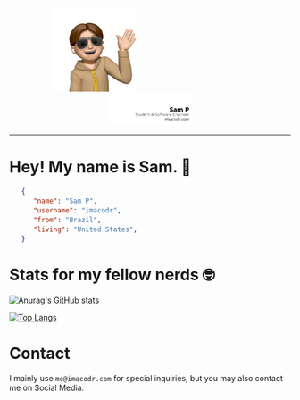 <div align="center">
<img width="30%" src="https://raw.githubusercontent.com/imacodr/imacodr/master/memoji.png" alt="memoji" style="padding-right: 200px;" />
<img width="30%" src="https://raw.githubusercontent.com/imacodr/imacodr/master/info.png" alt="info" />
</div>

----

# Hey! My name is Sam. 👋

```json
   {
      "name": "Sam P",
      "username": "imacodr",
      "from": "Brazil",
      "living": "United States",
   }
```
   
# Stats for my fellow nerds 🤓

[![Anurag's GitHub stats](https://github-readme-stats.vercel.app/api?username=imacodr&theme=dracula)](https://github.com/anuraghazra/github-readme-stats)

[![Top Langs](https://github-readme-stats.vercel.app/api/top-langs/?username=imacodr&langs_count=8&theme=dracula)](https://github.com/anuraghazra/github-readme-stats)

# Contact

I mainly use `me@imacodr.com` for special inquiries, but you may also contact me on Social Media.